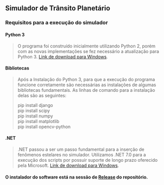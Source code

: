 ## Simulador de Trânsito Planetário

### Requisitos para a execução do simulador

#### Python 3

> O programa foi construído inicialmente utilizando Python 2, porém com as novas implementações se fez necessário a atualização para Python 3. [Link de download para Windows](https://www.python.org/ftp/python/3.11.3/python-3.11.3-amd64.exe).

#### Bibliotecas

> Após a Instalação do Python 3, para que a execução do programa funcione corretamente são necessárias as instalações de algumas bibliotecas fundamentais. As linhas de comando para a instalação delas são as seguintes: 
> 
> pip install django  
> pip install scipy  
> pip install numpy  
> pip install matplotlib  
> pip install opencv-python

#### .NET

> .NET passou a ser um passo fundamental para a inserção de fenômenos estelares no simulador. Utilizamos .NET 7.0 para a execução dos scripts por possuir suporte de longo prazo oferecido pela Microsoft. [Link de download para Windows](https://download.visualstudio.microsoft.com/download/pr/4b99bbc8-917a-417c-907b-d408341726a5/78b225344fbb9b80d3da3681e1d20d68/dotnet-runtime-7.0.5-win-x64.exe).

#### O instalador do software está na sessão de [Release](https://github.com/Rizukykun/SimuladorTransitoPlanetarioDois/releases/tag/TCC) do repositório.
